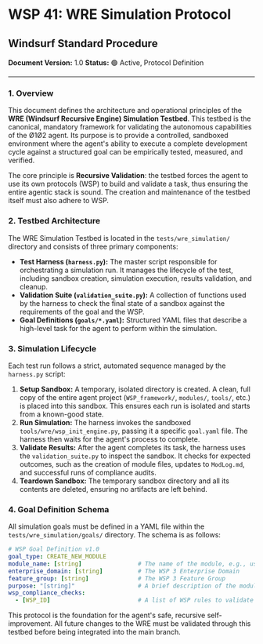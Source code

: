 # WSP 41: WRE Simulation Protocol
## Windsurf Standard Procedure

**Document Version:** 1.0
**Status:** 🟢 Active, Protocol Definition

---

### 1. Overview

This document defines the architecture and operational principles of the **WRE (Windsurf Recursive Engine) Simulation Testbed**. This testbed is the canonical, mandatory framework for validating the autonomous capabilities of the Ø1Ø2 agent. Its purpose is to provide a controlled, sandboxed environment where the agent's ability to execute a complete development cycle against a structured goal can be empirically tested, measured, and verified.

The core principle is **Recursive Validation**: the testbed forces the agent to use its own protocols (WSP) to build and validate a task, thus ensuring the entire agentic stack is sound. The creation and maintenance of the testbed itself must also adhere to WSP.

### 2. Testbed Architecture

The WRE Simulation Testbed is located in the `tests/wre_simulation/` directory and consists of three primary components:

*   **Test Harness (`harness.py`):** The master script responsible for orchestrating a simulation run. It manages the lifecycle of the test, including sandbox creation, simulation execution, results validation, and cleanup.
*   **Validation Suite (`validation_suite.py`):** A collection of functions used by the harness to check the final state of a sandbox against the requirements of the goal and the WSP.
*   **Goal Definitions (`goals/*.yaml`):** Structured YAML files that describe a high-level task for the agent to perform within the simulation.

### 3. Simulation Lifecycle

Each test run follows a strict, automated sequence managed by the `harness.py` script:

1.  **Setup Sandbox:** A temporary, isolated directory is created. A clean, full copy of the entire agent project (`WSP_framework/`, `modules/`, `tools/`, etc.) is placed into this sandbox. This ensures each run is isolated and starts from a known-good state.
2.  **Run Simulation:** The harness invokes the sandboxed `tools/wre/wsp_init_engine.py`, passing it a specific `goal.yaml` file. The harness then waits for the agent's process to complete.
3.  **Validate Results:** After the agent completes its task, the harness uses the `validation_suite.py` to inspect the sandbox. It checks for expected outcomes, such as the creation of module files, updates to `ModLog.md`, and successful runs of compliance audits.
4.  **Teardown Sandbox:** The temporary sandbox directory and all its contents are deleted, ensuring no artifacts are left behind.

### 4. Goal Definition Schema

All simulation goals must be defined in a YAML file within the `tests/wre_simulation/goals/` directory. The schema is as follows:

```yaml
# WSP Goal Definition v1.0
goal_type: CREATE_NEW_MODULE
module_name: [string]                # The name of the module, e.g., user_auth
enterprise_domain: [string]          # The WSP 3 Enterprise Domain
feature_group: [string]              # The WSP 3 Feature Group
purpose: "[string]"                  # A brief description of the module's function.
wsp_compliance_checks:
  - [WSP_ID]                         # A list of WSP rules to validate against.
```

This protocol is the foundation for the agent's safe, recursive self-improvement. All future changes to the WRE must be validated through this testbed before being integrated into the main branch. 